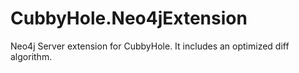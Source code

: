 CubbyHole.Neo4jExtension
========================

Neo4j Server extension for CubbyHole. It includes an optimized diff algorithm.
